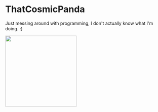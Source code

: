 # ThatCosmicPanda

Just messing around with programming, I don't actually know what I'm doing. :)

<img src="https://i.imgur.com/V9a4eZy.png" width="225" height="225" />

